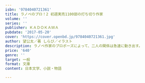 ```yaml
---
isbn: '9784040721361'
title: ラノベのプロ！2 初週実売1100部の打ち切り作家
volume: ''
series: ''
publisher: ＫＡＤＯＫＡＷＡ
pubdate: '2017-05-20'
cover: 'https://cover.openbd.jp/9784040721361.jpg'
author: 望公太／著 しらび／イラスト
description: ラノベ作家のプロポーズによって、二人の関係は急速に動き出す。
price: '640'
genre: ''
target: 一般
format: 文庫
content: 日本文学、小説・物語

---
```

